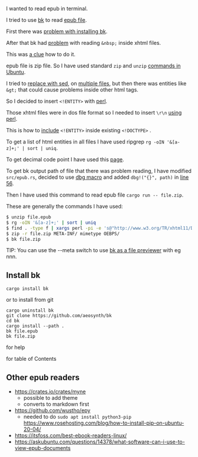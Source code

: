 I wanted to read epub in terminal.

I tried to use [bk](https://crates.io/crates/bk) to read [epub file](https://helion.pl/ksiazki/programowanie-w-jezyku-rust-wydajnosc-i-bezpieczenstwo-jim-blandy-jason-orendorff,prrust.htm).

First there was [problem with installing bk](https://github.com/aeosynth/bk/issues/11).

After that bk had [problem](https://github.com/RazrFalcon/roxmltree/issues/12) with reading `&nbsp;` inside xhtml files.

This was [a clue](https://stackoverflow.com/questions/9625602/how-to-display-nbsp-in-xml-output/50240797#50240797) how to do it.

epub file is zip file. So I have used standard `zip` and `unzip` [commands in Ubuntu](https://unix.stackexchange.com/questions/6596/how-do-i-zip-unzip-on-the-unix-command-line/6599#6599).

I tried to [replace with sed](https://stackoverflow.com/questions/27140408/bash-replacing-a-number-with-unicode-character-using-sed/27141959#27141959), on [multiple files](https://stackoverflow.com/questions/10445934/change-multiple-files/30717770#30717770), but then there was entities like `&gt;` that could cause problems inside other html tags.

So I decided to insert `<!ENTITY>` with [perl](https://unix.stackexchange.com/questions/26284/how-can-i-use-sed-to-replace-a-multi-line-string#comment91067_26289).

Those xhtml files were in dos file format so I needed to insert `\r\n` [using perl](https://www.perlmonks.org/?node_id=890769).

This is how to [include](https://stackoverflow.com/questions/6508860/how-do-i-define-html-entity-references-inside-a-valid-xml-document/6509008#6509008) `<!ENTITY>` inside existing `<!DOCTYPE>` .

To get a list of html entities in all files I have used ripgrep `rg -oIN '&[a-z]+;' | sort | uniq`.

To get decimal code point I have used this [page](https://en.m.wikipedia.org/wiki/List_of_XML_and_HTML_character_entity_references).

To get bk output path of file that there was problem reading, I have modified `src/epub.rs`, decided to use [dbg macro](https://doc.rust-lang.org/std/macro.dbg.html) and added `dbg!("{}", path)` in [line 56](https://github.com/aeosynth/bk/blob/f20adc60a3dcc744a3adbd40ba6aa6917f06d9c7/src/epub.rs#L56).

Then I have used this command to read epub file `cargo run -- file.zip`.

These are generally the commands I have used:

```bash
$ unzip file.epub
$ rg -oIN '&[a-z]+;' | sort | uniq
$ find . -type f | xargs perl -pi -e 's@"http://www.w3.org/TR/xhtml11/DTD/xhtml11.dtd">@"http://www.w3.org/TR/xhtml11/DTD/xhtml11.dtd" [\r\n    <!ENTITY amp "&#38;">\r\n    <!ENTITY gt "&#62;">\r\n    <!ENTITY lt "&#60;">\r\n    <!ENTITY nbsp "&#160;">\r\n]>@g'
$ zip -r file.zip META-INF/ mimetype OEBPS/
$ bk file.zip
```

TIP: You can use the --meta switch to use [bk as a file previewer](https://www.reddit.com/r/commandline/comments/hpmlsm/terminal_epub_reader/fxsrxgr/) with eg nnn.

## Install bk

`cargo install bk`

or to install from git

```
cargo uninstall bk
git clone https://github.com/aeosynth/bk
cd bk
cargo install --path .
bk file.epub
bk file.zip
```

<F1> for help

<Tab> for table of Contents

## Other epub readers

- https://crates.io/crates/myne
  - possible to add theme
  - converts to markdown first
- https://github.com/wustho/epy
  - needed to do `sudo apt install python3-pip` https://www.rosehosting.com/blog/how-to-install-pip-on-ubuntu-20-04/
- https://itsfoss.com/best-ebook-readers-linux/
- https://askubuntu.com/questions/14378/what-software-can-i-use-to-view-epub-documents
